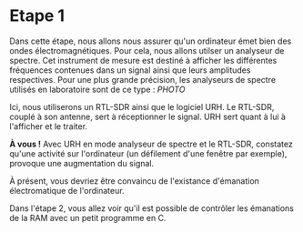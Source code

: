 # Etape 1

Dans cette étape, nous allons nous assurer qu'un ordinateur émet bien des ondes électromagnétiques.
Pour cela, nous allons utilser un analyseur de spectre. Cet instrument de mesure est destiné à afficher les différentes fréquences contenues dans un signal ainsi que leurs amplitudes respectives.
Pour une plus grande précision, les analyseurs de spectre utilisés en laboratoire sont de ce type :
		_PHOTO_

Ici, nous utiliserons un RTL-SDR ainsi que le logiciel URH. Le RTL-SDR, couplé à son antenne, sert à réceptionner le signal. URH sert quant à lui à l'afficher et le traiter.

**À vous !** Avec URH en mode analyseur de spectre et le RTL-SDR, constatez qu'une activité sur l'ordinateur (un défilement d'une fenêtre par exemple), provoque une augmentation du signal.

À présent, vous devriez être convaincu de l'existance d'émanation électromatique de l'ordinateur.

Dans l'étape 2, vous allez voir qu'il est possible de contrôler les émanations de la RAM avec un petit programme en C. 